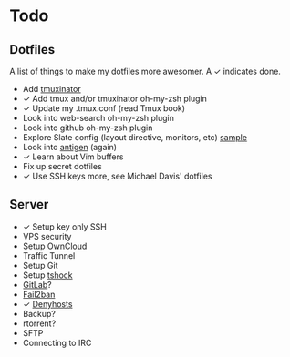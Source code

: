 Todo
====

## Dotfiles

A list of things to make my dotfiles more awesomer. A ✓ indicates done.

- Add [tmuxinator](https://github.com/aziz/tmuxinator)
- ✓ Add tmux and/or tmuxinator oh-my-zsh plugin
- ✓ Update my .tmux.conf (read Tmux book)
- Look into web-search oh-my-zsh plugin
- Look into github oh-my-zsh plugin
- Explore Slate config (layout directive, monitors, etc) [sample][slate]
- Look into [antigen][anti] (again)
- ✓ Learn about Vim buffers
- Fix up secret dotfiles
- ✓ Use SSH keys more, see Michael Davis' dotfiles

[slate]: https://github.com/jigish/dotfiles/blob/master/slate
[anti]: https://github.com/zsh-users/antigen

## Server

- ✓ Setup key only SSH
- VPS security
- Setup [OwnCloud][owncloud]
- Traffic Tunnel
- Setup Git
- Setup [tshock][tshock]
- [GitLab][gitlab]?
- [Fail2ban][f2b]
- ✓ [Denyhosts][deny]
- Backup?
- rtorrent?
- SFTP
- Connecting to IRC

[owncloud]: http://owncloud.org/
[tshock]: http://tshock.co/xf/index.php
[gitlab]: http://gitlab.org/
[f2b]: https://www.digitalocean.com/community/articles/how-to-protect-ssh-with-fail2ban-on-centos-6
[deny]: https://www.digitalocean.com/community/articles/how-to-install-denyhosts-on-centos-6
